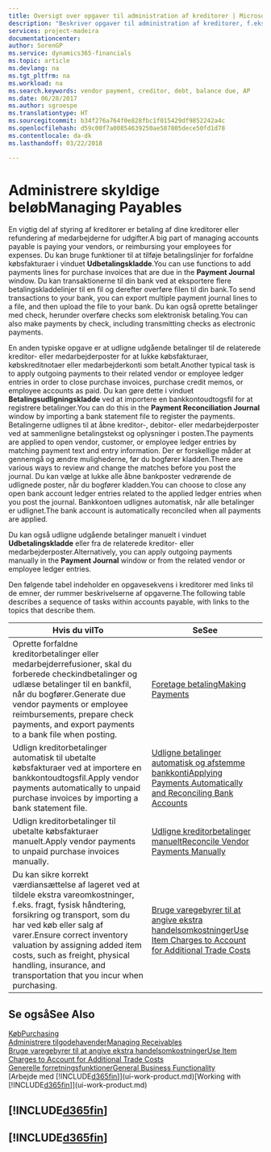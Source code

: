 ```yaml
---
title: Oversigt over opgaver til administration af kreditorer | Microsoft Docs
description: "Beskriver opgaver til administration af kreditorer, f.eks. betaling af kreditorer eller udligning af udgående betalinger til finansposter, for at lukke fakturaer eller kreditnotaer."
services: project-madeira
documentationcenter: 
author: SorenGP
ms.service: dynamics365-financials
ms.topic: article
ms.devlang: na
ms.tgt_pltfrm: na
ms.workload: na
ms.search.keywords: vendor payment, creditor, debt, balance due, AP
ms.date: 06/28/2017
ms.author: sgroespe
ms.translationtype: HT
ms.sourcegitcommit: b34f276a764f0e828fbc1f015429df9852242a4c
ms.openlocfilehash: d59c00f7a00854639250ae587805dece50fd1d78
ms.contentlocale: da-dk
ms.lasthandoff: 03/22/2018

---
```

# <a name="managing-payables"></a><span data-ttu-id="824fc-103">Administrere skyldige beløb</span><span class="sxs-lookup"><span data-stu-id="824fc-103">Managing Payables</span></span>
<span data-ttu-id="824fc-104">En vigtig del af styring af kreditorer er betaling af dine kreditorer eller refundering af medarbejderne for udgifter.</span><span class="sxs-lookup"><span data-stu-id="824fc-104">A big part of managing accounts payable is paying your vendors, or reimbursing your employees for expenses.</span></span> <span data-ttu-id="824fc-105">Du kan bruge funktioner til at tilføje betalingslinjer for forfaldne købsfakturaer i vinduet **Udbetalingskladde**.</span><span class="sxs-lookup"><span data-stu-id="824fc-105">You can use functions to add payments lines for purchase invoices that are due in the **Payment Journal** window.</span></span> <span data-ttu-id="824fc-106">Du kan transaktionerne til din bank ved at eksportere flere betalingskladdelinjer til en fil og derefter overføre filen til din bank.</span><span class="sxs-lookup"><span data-stu-id="824fc-106">To send transactions to your bank, you can export multiple payment journal lines to a file, and then upload the file to your bank.</span></span> <span data-ttu-id="824fc-107">Du kan også oprette betalinger med check, herunder overføre checks som elektronisk betaling.</span><span class="sxs-lookup"><span data-stu-id="824fc-107">You can also make payments by check, including transmitting checks as electronic payments.</span></span>

<span data-ttu-id="824fc-108">En anden typiske opgave er at udligne udgående betalinger til de relaterede kreditor- eller medarbejderposter for at lukke købsfakturaer, købskreditnotaer eller medarbejderkonti som betalt.</span><span class="sxs-lookup"><span data-stu-id="824fc-108">Another typical task is to apply outgoing payments to their related vendor or employee ledger entries in order to close purchase invoices, purchase credit memos, or employee accounts as paid.</span></span> <span data-ttu-id="824fc-109">Du kan gøre dette i vinduet **Betalingsudligningskladde** ved at importere en bankkontoudtogsfil for at registrere betalinger.</span><span class="sxs-lookup"><span data-stu-id="824fc-109">You can do this in the **Payment Reconciliation Journal** window by importing a bank statement file to register the payments.</span></span> <span data-ttu-id="824fc-110">Betalingerne udlignes til at åbne kreditor-, debitor- eller medarbejderposter ved at sammenligne betalingstekst og oplysninger i posten.</span><span class="sxs-lookup"><span data-stu-id="824fc-110">The payments are applied to open vendor, customer, or employee ledger entries by matching payment text and entry information.</span></span> <span data-ttu-id="824fc-111">Der er forskellige måder at gennemgå og ændre mulighederne, før du bogfører kladden.</span><span class="sxs-lookup"><span data-stu-id="824fc-111">There are various ways to review and change the matches before you post the journal.</span></span> <span data-ttu-id="824fc-112">Du kan vælge at lukke alle åbne bankposter vedrørende de udlignede poster, når du bogfører kladden.</span><span class="sxs-lookup"><span data-stu-id="824fc-112">You can choose to close any open bank account ledger entries related to the applied ledger entries when you post the journal.</span></span> <span data-ttu-id="824fc-113">Bankkontoen udlignes automatisk, når alle betalinger er udlignet.</span><span class="sxs-lookup"><span data-stu-id="824fc-113">The bank account is automatically reconciled when all payments are applied.</span></span>

<span data-ttu-id="824fc-114">Du kan også udligne udgående betalinger manuelt i vinduet **Udbetalingskladde** eller fra de relaterede kreditor- eller medarbejderposter.</span><span class="sxs-lookup"><span data-stu-id="824fc-114">Alternatively, you can apply outgoing payments manually in the **Payment Journal** window or from the related vendor or employee ledger entries.</span></span>

<span data-ttu-id="824fc-115">Den følgende tabel indeholder en opgavesekvens i kreditorer med links til de emner, der rummer beskrivelserne af opgaverne.</span><span class="sxs-lookup"><span data-stu-id="824fc-115">The following table describes a sequence of tasks within accounts payable, with links to the topics that describe them.</span></span>

| <span data-ttu-id="824fc-116">Hvis du vil</span><span class="sxs-lookup"><span data-stu-id="824fc-116">To</span></span> | <span data-ttu-id="824fc-117">Se</span><span class="sxs-lookup"><span data-stu-id="824fc-117">See</span></span> |
| --- | --- |
| <span data-ttu-id="824fc-118">Oprette forfaldne kreditorbetalinger eller medarbejderrefusioner, skal du forberede checkindbetalinger og udlæse betalinger til en bankfil, når du bogfører.</span><span class="sxs-lookup"><span data-stu-id="824fc-118">Generate due vendor payments or employee reimbursements, prepare check payments, and export payments to a bank file when posting.</span></span> |[<span data-ttu-id="824fc-119">Foretage betaling</span><span class="sxs-lookup"><span data-stu-id="824fc-119">Making Payments</span></span>](payables-make-payments.md) |
| <span data-ttu-id="824fc-120">Udlign kreditorbetalinger automatisk til ubetalte købsfakturaer ved at importere en bankkontoudtogsfil.</span><span class="sxs-lookup"><span data-stu-id="824fc-120">Apply vendor payments automatically to unpaid purchase invoices by importing a bank statement file.</span></span> |[<span data-ttu-id="824fc-121">Udligne betalinger automatisk og afstemme bankkonti</span><span class="sxs-lookup"><span data-stu-id="824fc-121">Applying Payments Automatically and Reconciling Bank Accounts</span></span>](receivables-apply-payments-auto-reconcile-bank-accounts.md) |
| <span data-ttu-id="824fc-122">Udlign kreditorbetalinger til ubetalte købsfakturaer manuelt.</span><span class="sxs-lookup"><span data-stu-id="824fc-122">Apply vendor payments to unpaid purchase invoices manually.</span></span> |[<span data-ttu-id="824fc-123">Udligne kreditorbetalinger manuelt</span><span class="sxs-lookup"><span data-stu-id="824fc-123">Reconcile Vendor Payments Manually</span></span>](payables-how-apply-purchase-transactions-manually.md) |
|<span data-ttu-id="824fc-124">Du kan sikre korrekt værdiansættelse af lageret ved at tildele ekstra vareomkostninger, f.eks. fragt, fysisk håndtering, forsikring og transport, som du har ved køb eller salg af varer.</span><span class="sxs-lookup"><span data-stu-id="824fc-124">Ensure correct inventory valuation by assigning added item costs, such as freight, physical handling, insurance, and transportation that you incur when purchasing.</span></span>|[<span data-ttu-id="824fc-125">Bruge varegebyrer til at angive ekstra handelsomkostninger</span><span class="sxs-lookup"><span data-stu-id="824fc-125">Use Item Charges to Account for Additional Trade Costs</span></span>](payables-how-assign-item-charges.md)|

## <a name="see-also"></a><span data-ttu-id="824fc-126">Se også</span><span class="sxs-lookup"><span data-stu-id="824fc-126">See Also</span></span>
[<span data-ttu-id="824fc-127">Køb</span><span class="sxs-lookup"><span data-stu-id="824fc-127">Purchasing</span></span>](purchasing-manage-purchasing.md)  
[<span data-ttu-id="824fc-128">Administrere tilgodehavender</span><span class="sxs-lookup"><span data-stu-id="824fc-128">Managing Receivables</span></span>](receivables-manage-receivables.md)  
[<span data-ttu-id="824fc-129">Bruge varegebyrer til at angive ekstra handelsomkostninger</span><span class="sxs-lookup"><span data-stu-id="824fc-129">Use Item Charges to Account for Additional Trade Costs</span></span>](payables-how-assign-item-charges.md)  
[<span data-ttu-id="824fc-130">Generelle forretningsfunktioner</span><span class="sxs-lookup"><span data-stu-id="824fc-130">General Business Functionality</span></span>](ui-across-business-areas.md)  
<span data-ttu-id="824fc-131">[Arbejde med [!INCLUDE[d365fin](includes/d365fin_md.md)]](ui-work-product.md)</span><span class="sxs-lookup"><span data-stu-id="824fc-131">[Working with [!INCLUDE[d365fin](includes/d365fin_md.md)]](ui-work-product.md)</span></span>

## [!INCLUDE[d365fin](includes/free_trial_md.md)]  
## [!INCLUDE[d365fin](includes/training_link_md.md)]

